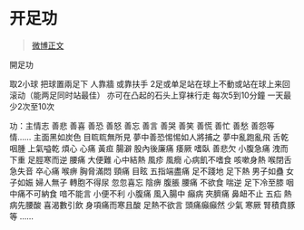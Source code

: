 # 开足功

> [微博正文](https://weibo.com/6980637174/5050698229616131) 

開足功

取2小球 把球置兩足下  人靠牆 或靠扶手 2足或单足站在球上不動或站在球上来回滚动（能两足同时站最佳） 亦可在凸起的石头上穿袜行走  每次5到10分鐘  一天最少2次至10次

功：主情志 善悲 善喜 善恐 善怒  善忘 善言 善哭 善笑 善慌 善忙 善愁 善怨等情…… 主面黑如炭色 目䀮䀮無所見 夢中善恐惕惕如人將捕之 夢中亂跑亂飛  舌乾咽腫 上氣嗌乾 煩心 心痛 黃疸 腸澼 股內後廉痛 痿厥 嗜臥 善悲欠 小腹急痛 洩而下重 足脛寒而逆 腰痛 大便難 心中結熱 風疹 風癇 心病飢不嗜食 咳嗽身熱 喉閉舌急失音 卒心痛 喉痹 胸脅滿悶 頸痛 目眩 五指端盡痛 足不踐地 足下熱 男子如蠱 女子如娠 婦人無子 轉胞不得尿 忽忽喜忘 陰痹 腹脹 腰痛 不欲食 喘逆 足下冷至膝 咽中痛不可納食 喑不能言 小便不利 小腹痛 風入腸中 癲病 夾臍痛 鼻衄不止 五疝 熱病先腰酸 喜渴數引飲 身項痛而寒且酸  足熱不欲言 頭痛癲癲然 少氣 寒厥 腎積賁豚等 ……